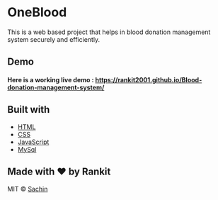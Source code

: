 # OneBlood

This is a web based project that helps in blood donation management system securely and efficiently.

## Demo
#### Here is a working live demo :  https://rankit2001.github.io/Blood-donation-management-system/

## Built with 

- [HTML](https://developer.mozilla.org/en-US/docs/Web/HTML)
- [CSS](https://developer.mozilla.org/en-US/docs/Web/CSS)
- [JavaScript](https://developer.mozilla.org/en-US/docs/Web/JavaScript)
- [MySql](https://www.mysql.com/)

## Made with ♥ by Rankit


MIT © [Sachin](https://github.com/hotblooded058)
